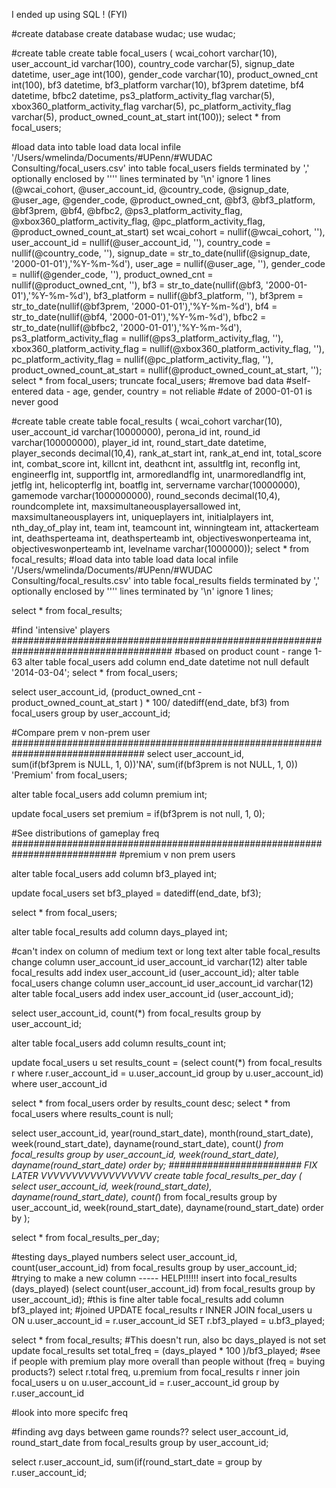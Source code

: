 I ended up using SQL ! (FYI) 

#create database
create database wudac;
use wudac;

#create table
create table focal_users (
wcai_cohort varchar(10), user_account_id varchar(100), country_code varchar(5), signup_date datetime, user_age int(100), gender_code varchar(10), 
product_owned_cnt int(100), bf3 datetime, bf3_platform varchar(10), bf3prem datetime, bf4 datetime, bfbc2 datetime, ps3_platform_activity_flag varchar(5), 
xbox360_platform_activity_flag varchar(5), pc_platform_activity_flag varchar(5), product_owned_count_at_start int(100));
select * from focal_users;

#load data into table 
load data local infile 
'/Users/wmelinda/Documents/#UPenn/#WUDAC Consulting/focal_users.csv'
into table focal_users
fields terminated by ',' 
optionally enclosed by '''' 
lines terminated by '\n'
ignore 1 lines
(@wcai_cohort, @user_account_id, @country_code, @signup_date, @user_age, @gender_code, @product_owned_cnt, @bf3, @bf3_platform, @bf3prem, @bf4, @bfbc2, 
@ps3_platform_activity_flag, @xbox360_platform_activity_flag, @pc_platform_activity_flag, @product_owned_count_at_start)
set 
wcai_cohort = nullif(@wcai_cohort, ''), user_account_id = nullif(@user_account_id, ''), country_code = nullif(@country_code, ''), 
signup_date = str_to_date(nullif(@signup_date, '2000-01-01'),'%Y-%m-%d'), user_age = nullif(@user_age, ''), 
gender_code = nullif(@gender_code, ''), product_owned_cnt = nullif(@product_owned_cnt, ''), 
bf3 = str_to_date(nullif(@bf3, '2000-01-01'),'%Y-%m-%d'), bf3_platform = nullif(@bf3_platform, ''), 
bf3prem = str_to_date(nullif(@bf3prem, '2000-01-01'),'%Y-%m-%d'), bf4 = str_to_date(nullif(@bf4, '2000-01-01'),'%Y-%m-%d'), 
bfbc2 = str_to_date(nullif(@bfbc2, '2000-01-01'),'%Y-%m-%d'), 
ps3_platform_activity_flag = nullif(@ps3_platform_activity_flag, ''), 
xbox360_platform_activity_flag = nullif(@xbox360_platform_activity_flag, ''), 
pc_platform_activity_flag = nullif(@pc_platform_activity_flag, ''), 
product_owned_count_at_start = nullif(@product_owned_count_at_start, '');
select * from focal_users;
truncate focal_users;
#remove bad data 
#self-entered data - age, gender, country = not reliable 
#date of 2000-01-01 is never good 

#create table
create table focal_results (
wcai_cohort varchar(10), user_account_id varchar(10000000), perona_id int, 
round_id varchar(100000000), player_id int, round_start_date datetime, 
player_seconds decimal(10,4), rank_at_start int, rank_at_end int, total_score int, 
combat_score int, killcnt int, deathcnt int, assultflg int, reconflg int, 
engineerflg int, supportflg int, armoredlandflg int, unarmoredlandflg int, 
jetflg int, helicopterflg int, boatflg int, servername varchar(10000000), 
gamemode varchar(1000000000), round_seconds decimal(10,4), roundcomplete int, 
maxsimultaneousplayersallowed int, maxsimultaneousplayers int, uniqueplayers int, 
initialplayers int, nth_day_of_play int, team int, teamcount int, winningteam int, 
attackerteam int, deathsperteama int, deathsperteamb int, 
objectiveswonperteama int, objectiveswonperteamb int, levelname varchar(1000000));
select * from focal_results;
#load data into table 
load data local infile 
'/Users/wmelinda/Documents/#UPenn/#WUDAC Consulting/focal_results.csv'
into table focal_results
fields terminated by ',' 
optionally enclosed by '''' 
lines terminated by '\n'
ignore 1 lines; 

select * from focal_results;

#find 'intensive' players #####################################################################################
#based on product count - range 1-63 
alter table focal_users
add column end_date datetime not null 
default '2014-03-04';
select * from focal_users;

select user_account_id, (product_owned_cnt - product_owned_count_at_start ) * 100/ datediff(end_date, bf3)
from focal_users
group by user_account_id;

#Compare prem v non-prem user ################################################################################
select user_account_id,  
sum(if(bf3prem is NULL, 1, 0))'NA',
sum(if(bf3prem is not NULL, 1, 0)) 'Premium'
from focal_users;

alter table focal_users 
add column premium int; 

update focal_users 
set premium = if(bf3prem is not null, 1, 0); 

#See distributions of gameplay freq ###########################################################################
#premium v non prem users 

alter table focal_users 
add column bf3_played int;

update focal_users
set bf3_played = datediff(end_date, bf3);

select * from focal_users;

alter table focal_results 
add column days_played int;


#can't index on column of medium text or long text 
alter table focal_results 
change column user_account_id user_account_id varchar(12)
alter table focal_results 
add index user_account_id (user_account_id);
alter table focal_users 
change column user_account_id user_account_id varchar(12)
alter table focal_users 
add index user_account_id (user_account_id);

select user_account_id, count(*) 
from focal_results 
group by user_account_id;

alter table focal_users
add column results_count int; 

update focal_users u
set results_count = (select count(*) 
from focal_results r
where r.user_account_id = u.user_account_id
group by u.user_account_id)
where user_account_id 

select * from focal_users order by results_count desc;
select * from focal_users where results_count is null; 





select user_account_id, year(round_start_date), 
month(round_start_date), week(round_start_date), dayname(round_start_date), count(*)
from focal_results 
group by user_account_id, week(round_start_date), dayname(round_start_date)
order by;
######################## FIX LATER VVVVVVVVVVVVVVVVVV
create table focal_results_per_day (
select user_account_id, week(round_start_date), dayname(round_start_date), count(*)
from focal_results 
group by user_account_id, week(round_start_date), dayname(round_start_date)
order by );

select * from focal_results_per_day; 


#testing days_played numbers
select user_account_id, count(user_account_id) from focal_results 
group by user_account_id;
#trying to make a new column ----- HELP!!!!!!
insert into focal_results (days_played) 
(select count(user_account_id) from focal_results
group by user_account_id);
#this is fine 
alter table focal_results 
add column bf3_played int;
#joined
UPDATE focal_results r
  INNER JOIN focal_users u ON u.user_account_id = r.user_account_id
SET r.bf3_played = u.bf3_played;

select * from focal_results;
#This doesn't run, also bc days_played is not set
update focal_results 
set total_freq = (days_played * 100 )/bf3_played;
#see if people with premium play more overall than people without (freq = buying products?) 
select r.total freq, u.premium from focal_results r 
inner join focal_users u on u.user_account_id = r.user_account_id
group by r.user_account_id

#look into more specifc freq 

#finding avg days between game rounds?? 
select user_account_id, round_start_date from focal_results 
group by user_account_id;

select r.user_account_id, 
sum(if(round_start_date =
group by r.user_account_id; 

